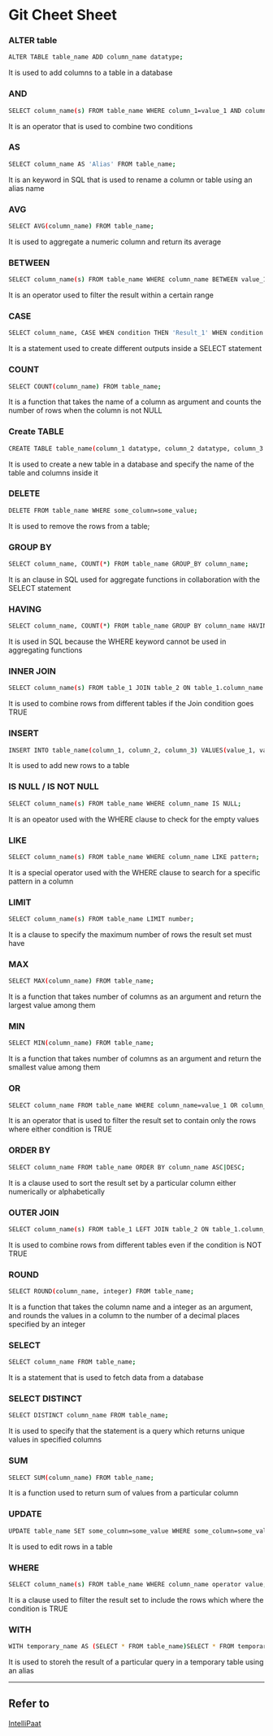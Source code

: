 # Git Cheet Sheet

### ALTER table

```bash
ALTER TABLE table_name ADD column_name datatype;
```
It is used to add columns to a table in a database

### AND

```bash
SELECT column_name(s) FROM table_name WHERE column_1=value_1 AND column_2=value_2;
```
It is an operator that is used to combine two conditions

### AS

```bash
SELECT column_name AS 'Alias' FROM table_name;
```
It is an keyword in SQL that is used to rename a column or table using an alias name

### AVG

```bash
SELECT AVG(column_name) FROM table_name;
```
It is used to aggregate a numeric column and return its average

### BETWEEN

```bash
SELECT column_name(s) FROM table_name WHERE column_name BETWEEN value_1 AND value_2;
```
It is an operator used to filter the result within a certain range

### CASE

```bash
SELECT column_name, CASE WHEN condition THEN 'Result_1' WHEN condition THEN 'Result_2' ELSE 'Result_3' END FROM table_name;
```
It is a statement used to create different outputs inside a SELECT statement

### COUNT

```bash
SELECT COUNT(column_name) FROM table_name;
```
It is a function that takes the name of a column as argument and counts the number of rows when the column is not NULL

### Create TABLE

```bash
CREATE TABLE table_name(column_1 datatype, column_2 datatype, column_3 datatype);
```
It is used to create a new table in a database and specify the name of the table and columns inside it

### DELETE

```bash
DELETE FROM table_name WHERE some_column=some_value;
```
It is used to remove the rows from a table;

### GROUP BY

```bash
SELECT column_name, COUNT(*) FROM table_name GROUP_BY column_name;
```
It is an clause in SQL used for aggregate functions in collaboration with the SELECT statement

### HAVING

```bash
SELECT column_name, COUNT(*) FROM table_name GROUP BY column_name HAVING COUNT(*)>value;
```
It is used in SQL because the WHERE keyword cannot be used in aggregating functions

### INNER JOIN

```bash
SELECT column_name(s) FROM table_1 JOIN table_2 ON table_1.column_name = table2.column_name;
```
It is used to combine rows from different tables if the Join condition goes TRUE

### INSERT

```bash
INSERT INTO table_name(column_1, column_2, column_3) VALUES(value_1, value_2, value_3);
```
It is used to add new rows to a table

### IS NULL / IS NOT NULL

```bash
SELECT column_name(s) FROM table_name WHERE column_name IS NULL;
```
It is an opeator used with the WHERE clause to check for the empty values

### LIKE 

```bash
SELECT column_name(s) FROM table_name WHERE column_name LIKE pattern;
```
It is a special operator used with the WHERE clause to search for a specific pattern in a column

### LIMIT 

```bash
SELECT column_name(s) FROM table_name LIMIT number;
```
It is a clause to specify the maximum number of rows the result set must have

### MAX

```bash
SELECT MAX(column_name) FROM table_name;
```
It is a function that takes number of columns as an argument and return the largest value among them

### MIN

```bash
SELECT MIN(column_name) FROM table_name;
```
It is a function that takes number of columns as an argument and return the smallest value among them

### OR

```bash
SELECT column_name FROM table_name WHERE column_name=value_1 OR column_name=value_2;
```
It is an operator that is used to filter the result set to contain only the rows where either condition is TRUE

### ORDER BY

```bash
SELECT column_name FROM table_name ORDER BY column_name ASC|DESC;
```
It is a clause used to sort the result set by a particular column either numerically or alphabetically

### OUTER JOIN

```bash
SELECT column_name(s) FROM table_1 LEFT JOIN table_2 ON table_1.column_name=table_2.column_name;
```
It is used to combine rows from different tables even if the condition is NOT TRUE

### ROUND

```bash
SELECT ROUND(column_name, integer) FROM table_name;
```
It is a function that takes the column name and a integer as an argument, and rounds the values in a column to the number of a decimal places specified by an integer

### SELECT

```bash
SELECT column_name FROM table_name;
```
It is a statement that is used to fetch data from a database

### SELECT DISTINCT

```bash
SELECT DISTINCT column_name FROM table_name;
```
It is used to specify that the statement is a query which returns unique values in specified columns

### SUM

```bash
SELECT SUM(column_name) FROM table_name;
```
It is a function used to return sum of values from a particular column

### UPDATE

```bash
UPDATE table_name SET some_column=some_value WHERE some_column=some_value;
```
It is used to edit rows in a table

### WHERE

```bash
SELECT column_name(s) FROM table_name WHERE column_name operator value;
```
It is a clause used to filter the result set to include the rows which where the condition is TRUE

### WITH

```bash
WITH temporary_name AS (SELECT * FROM table_name)SELECT * FROM temporary_name WHERE column_name operator value;
```
It is used to storeh the result of a particular query in a temporary table using an alias


---
## Refer to
[IntelliPaat](https://intellipaat.com/blog/tutorial/sql-tutorial/sql-commands-cheat-sheet/)
